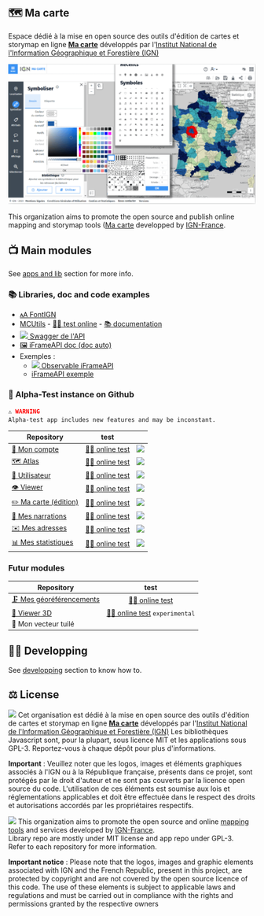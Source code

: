 ## 🗺️ Ma carte

Espace dédié à la mise en open source des outils d'édition de cartes et storymap en ligne **[Ma carte](https://macarte.ign.fr/)** développés par l'[Institut National de l'Information Géographique et Forestière (IGN)](https://www.ign.fr)

<p align="center">
  <img src="https://raw.githubusercontent.com/IGNF-Ma-carte/.github/main/img/macarte.png" width=600 />
</p>

This organization aims to promote the open source and publish online mapping and storymap tools ([Ma carte](https://macarte.ign.fr/) developped by [IGN-France](https://github.com/IGNF).

## 📺 Main modules

See [apps and lib](https://github.com/IGNF-Ma-carte/.github/blob/main/profile/ORGANISATION.md) section for more info.

### 📚 Libraries, doc and code examples

* [🗚 FontIGN](https://ignf-ma-carte.github.io/font-ign/)
* [MCUtils](https://github.com/IGNF-Ma-carte/mcutils)  - [👩‍🔬 test online](https://ignf-ma-carte.github.io/mcutils/) - [📚 documentation](https://ignf-ma-carte.github.io/mcutils/doc/)
* [![](https://avatars.githubusercontent.com/u/7658037?s=15) Swagger de l'API](https://macarte-qualif.ign.fr/api)
* [🖼️ iFrameAPI doc (doc auto)](https://ignf-ma-carte.github.io/mcviewer/doc/)
* Exemples :
  * [![](https://avatars.githubusercontent.com/u/30080011?s=17) Observable iFrameAPI](https://observablehq.com/@viglino/ma-carte-iframeapi)
  * [iFrameAPI exemple](https://codepen.io/viglino/pen/GRMwQZx)

### 🧪 Alpha-Test instance on Github

```alert
⚠️ WARNING    
Alpha-test app includes new features and may be inconstant.
```
| Repository | test ||
|------------|:----:|:---:|
|[👮 Mon compte](https://github.com/IGNF-Ma-carte/mcuser) | [👩‍🔬 online test](https://ignf-ma-carte.github.io/mcuser/) | ![](https://img.shields.io/github/v/release/IGNF-Ma-carte/mcuser) |
| [🗺️ Atlas](https://github.com/IGNF-Ma-carte/mcatlas) | [👩‍🔬 online test](https://ignf-ma-carte.github.io/mcatlas/) | ![](https://img.shields.io/github/v/release/IGNF-Ma-carte/mcatlas) |
| [👨 Utilisateur](https://github.com/IGNF-Ma-carte/mcatlas) | [👩‍🔬 online test](https://ignf-ma-carte.github.io/mcatlas/user.html?user=Lambda_wq6P) | ![](https://img.shields.io/github/v/release/IGNF-Ma-carte/mcatlas) |
| [👁️ Viewer](https://github.com/IGNF-Ma-carte/mcviewer) | [👩‍🔬 online test](https://ignf-ma-carte.github.io/mcviewer/?map=4abe44d25ec0a28b7159b27cd25ce476) | ![](https://img.shields.io/github/v/release/IGNF-Ma-carte/mcviewer) |
| [✏️ Ma carte (édition)](https://github.com/IGNF-Ma-carte/mceditor) | [👩‍🔬 online test](https://ignf-ma-carte.github.io/mceditor/) | ![](https://img.shields.io/github/v/release/IGNF-Ma-carte/mceditor) |
| [💬 Mes narrations](https://github.com/IGNF-Ma-carte/mcstory) | [👩‍🔬 online test](https://ignf-ma-carte.github.io/mcstory/) | ![](https://img.shields.io/github/v/release/IGNF-Ma-carte/mcstory) |
| [✉️ Mes adresses](https://github.com/IGNF-Ma-carte/mcaddresses) | [👩‍🔬 online test](https://ignf-ma-carte.github.io/mcaddresses/) | ![](https://img.shields.io/github/v/release/IGNF-Ma-carte/mcaddresses) |
| [📊 Mes statistiques](https://github.com/IGNF-Ma-carte/mcstatistic) | [👩‍🔬 online test](https://ignf-ma-carte.github.io/mcstatistic/) | ![](https://img.shields.io/github/v/release/IGNF-Ma-carte/mcstatistic) |

### Futur modules

| Repository | test |
|------------|:----:|
| [🗜️ Mes géoréférencements](https://github.com/IGNF-Ma-carte/mcgeoimage) | [👩‍🔬 online test](https://ignf-ma-carte.github.io/mcgeoimage/) |
| [🧊 Viewer 3D](https://github.com/IGNF-Ma-carte/mcviewer3D) | [👩‍🔬 online test](https://ignf-ma-carte.github.io/mcviewer3D/?map=8ba140c5ff389a30d9a2c3b7966df1b6) `experimental` |
| 🎨 Mon vecteur tuilé | |

## 👨‍💻 Developping

See [developping](https://github.com/IGNF-Ma-carte/.github/blob/main/DEVELOPING.md) section to know how to.


## ⚖️ License

![](https://upload.wikimedia.org/wikipedia/commons/thumb/c/c3/Flag_of_France.svg/23px-Flag_of_France.svg.png) Cet organisation est dédié à la mise en open source des outils d'édition de cartes et storymap en ligne **[Ma carte](https://macarte.ign.fr/)** développés par l'[Institut National de l'Information Géographique et Forestière (IGN)](https://www.ign.fr)
Les bibliothèques Javascript sont, pour la plupart, sous licence MIT et les applications sous GPL-3.
Reportez-vous à chaque dépôt pour plus d'informations.

**Important** : Veuillez noter que les logos, images et éléments graphiques associés à l'IGN ou à la République française, présents dans ce projet, sont protégés par le droit d'auteur et ne sont pas couverts par la licence open source du code. 
L'utilisation de ces éléments est soumise aux lois et réglementations applicables et doit être effectuée dans le respect des droits et autorisations accordés par les propriétaires respectifs.

![](https://upload.wikimedia.org/wikipedia/commons/thumb/8/83/Flag_of_the_United_Kingdom_%283-5%29.svg/25px-Flag_of_the_United_Kingdom_%283-5%29.svg.png) This organization aims to promote the open source and online [mapping tools](https://macarte.ign.fr/) and services developed by [IGN-France](https://www.ign.fr).   
Library repo are mostly under MIT license and app repo under GPL-3.   
Refer to each repository for more information.

**Important notice** : Please note that the logos, images and graphic elements associated with IGN and the French Republic, present in this project, are protected by copyright and are not covered by the open source licence of this code. The use of these elements is subject to applicable laws and regulations and must be carried out in compliance with the rights and permissions granted by the respective owners



